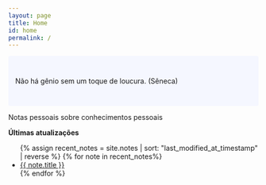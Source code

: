 ```yaml
---
layout: page
title: Home
id: home
permalink: /
---
```


<p style="padding: 3em 1em; background: #f5f7ff; border-radius: 4px;">
  Não há gênio sem um toque de loucura. (Sêneca)
</p>

Notas pessoais sobre conhecimentos pessoais

<strong>Últimas atualizações</strong>

<ul>
  {% assign recent_notes = site.notes | sort: "last_modified_at_timestamp" | reverse %}
  {% for note in recent_notes%}
    <li>
      <a class="internal-link" href="{{ note.url }}">{{ note.title }}</a>
    </li>
  {% endfor %}
</ul>

<style>
  .wrapper {
    max-width: 46em;
  }
</style>
